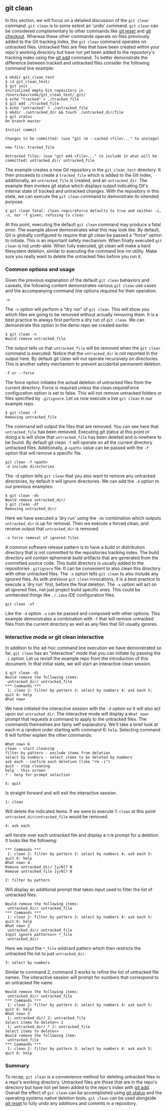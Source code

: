 ## git clean

In this section, we will focus on a detailed discussion of the `git clean` command. `git clean` is to some extent an 'undo' command. `git clean` can be considered complementary to other commands like [git reset](https://www.atlassian.com/git/tutorials/undoing-changes/git-reset) and [git checkout](https://www.atlassian.com/git/tutorials/using-branches/git-checkout). Whereas these other commands operate on files previously added to the Git tracking index, the `git clean` command operates on untracked files. Untracked files are files that have been created within your repo's working directory but have not yet been added to the repository's tracking index using the [git add](https://www.atlassian.com/git/tutorials/saving-changes) command. To better demonstrate the difference between tracked and untracked files consider the following command line example:

```
$ mkdir git_clean_test
$ cd git_clean_test/
$ git init .
Initialized empty Git repository in /Users/kev/code/git_clean_test/.git/
$ echo "tracked" > ./tracked_file
$ git add ./tracked_file
$ echo "untracked" > ./untracked_file
$ mkdir ./untracked_dir && touch ./untracked_dir/file
$ git status
On branch master

Initial commit

Changes to be committed: (use "git rm --cached <file>..." to unstage)

new file: tracked_file

Untracked files: (use "git add <file>..." to include in what will be committed) untracked_dir/ untracked_file
```

The example creates a new Git repository in the `git_clean_test` directory. It then proceeds to create a `tracked_file` which is added to the Git index, additionally, an `untracked_file` is created, and an `untracked_dir`. The example then invokes git status which displays output indicating Git's internal state of tracked and untracked changes. With the repository in this state, we can execute the `git clean` command to demonstrate its intended purpose.

```
$ git clean fatal: clean.requireForce defaults to true and neither -i, -n, nor -f given; refusing to clean
```

At this point, executing the default `git clean` command may produce a fatal error. The example above demonstrates what this may look like. By default, Git is globally configured to require that git clean be passed a "force" option to initiate. This is an important safety mechanism. When finally executed `git clean` is not undo-able. When fully executed, git clean will make a hard filesystem deletion, similar to executing the command line rm utility. Make sure you really want to delete the untracked files before you run it.

### Common options and usage

Given the previous explanation of the default `git clean` behaviors and caveats, the following content demonstrates various `git clean` use cases and the accompanying command line options required for their operation.

```
-n
```

The `-n` option will perform a “dry run” of `git clean`. This will show you which files are going to be removed without actually removing them. It is a best practice to always first perform a dry run of `git clean`. We can demonstrate this option in the demo repo we created earlier.

```
$ git clean -n
Would remove untracked_file
```

The output tells us that `untracked_file` will be removed when the `git clean` command is executed. Notice that the `untracked_dir` is not reported in the output here. By default git clean will not operate recursively on directories. This is another safety mechanism to prevent accidental permanent deletion.

```-f or --force```

The force option initiates the actual deletion of untracked files from the current directory. Force is required unless the clean.requireForce configuration option is set to false. This will not remove untracked folders or files specified by `.gitignore`. Let us now execute a live `git clean` in our example repo.

```
$ git clean -f
Removing untracked_file
```

The command will output the files that are removed. You can see here that `untracked_file` has been removed. Executing git status at this point or doing a ls will show that `untracked_file` has been deleted and is nowhere to be found. By default git clean `-f` will operate on all the current directory untracked files. Additionally, a `<path>` value can be passed with the `-f` option that will remove a specific file.

```
git clean -f <path>
-d include directories
```

The -d option tells `git clean` that you also want to remove any untracked directories, by default it will ignore directories. We can add the `-d` option to our previous examples:

```
$ git clean -dn
Would remove untracked_dir/
$ git clean -df
Removing untracked_dir/
```

Here we have executed a 'dry run' using the `-dn` combination which outputs `untracked_dir` is up for removal. Then we execute a forced clean, and receive output that `untracked_dir` is removed.

```
-x force removal of ignored files
```

A common software release pattern is to have a build or distribution directory that is not committed to the repositories tracking index. The build directory will contain ephemeral build artifacts that are generated from the committed source code. This build directory is usually added to the repositories `.gitignore` file. It can be convenient to also clean this directory with other untracked files. The `-x` option tells `git clean` to also include any ignored files. As with previous `git clean` invocations, it is a best practice to execute a 'dry run' first, before the final deletion. The `-x` option will act on all ignored files, not just project build specific ones. This could be unintended things like `./.idea` IDE configuration files.

```
git clean -xf
```

Like the `-d` option `-x` can be passed and composed with other options. This example demonstrates a combination with `-f` that will remove untracked files from the current directory as well as any files that Git usually ignores.

### Interactive mode or git clean interactive

In addition to the ad-hoc command line execution we have demonstrated so far, `git clean` has an "interactive" mode that you can initiate by passing the `-i` option. Let us revisit the example repo from the introduction of this document. In that initial state, we will start an interactive clean session.

```
$ git clean -di
Would remove the following items:
 untracked_dir/ untracked_file
*** Commands ***
 1: clean 2: filter by pattern 3: select by numbers 4: ask each 5: quit 6: help
What now>
```

We have initiated the interactive session with the `-d` option so it will also act upon our `untracked_dir`. The interactive mode will display a `What now>` prompt that requests a command to apply to the untracked files. The commands themselves are fairly self explanatory. We'll take a brief look at each in a random order starting with command 6: `help`. Selecting command 6 will further explain the other commands:

```
What now> 6
clean - start cleaning
filter by pattern - exclude items from deletion
select by numbers - select items to be deleted by numbers
ask each - confirm each deletion (like "rm -i")
quit - stop cleaning
help - this screen
? - help for prompt selection
```

```
5: quit
```

Is straight forward and will exit the interactive session.

```
1: clean
```

Will delete the indicated items. If we were to execute 1: `clean` at this point `untracked_dir/untracked_file` would be removed.

```
4: ask each
```

will iterate over each untracked file and display a `Y/N` prompt for a deletion. It looks like the following:

```
*** Commands ***
 1: clean 2: filter by pattern 3: select by numbers 4: ask each 5: quit 6: help
What now> 4
Remove untracked_dir/ [y/N]? N
Remove untracked_file [y/N]? N
```

```
2: filter by pattern
```

Will display an additional prompt that takes input used to filter the list of untracked files.

```
Would remove the following items:
 untracked_dir/ untracked_file
*** Commands ***
 1: clean 2: filter by pattern 3: select by numbers 4: ask each 5: quit 6: help
What now> 2
 untracked_dir/ untracked_file
Input ignore patterns>> *_file
 untracked_dir/
```

Here we input the `*_file` wildcard pattern which then restricts the untracked file list to just `untracked_dir`.

```
3: select by numbers
```

Similar to command 2, command 3 works to refine the list of untracked file names. The interactive session will prompt for numbers that correspond to an untracked file name.

```
Would remove the following items:
 untracked_dir/ untracked_file
*** Commands ***
 1: clean 2: filter by pattern 3: select by numbers 4: ask each 5: quit 6: help
What now> 3
 1: untracked_dir/ 2: untracked_file
Select items to delete>> 2
 1: untracked_dir/ * 2: untracked_file
Select items to delete>>
Would remove the following item:
 untracked_file
*** Commands ***
 1: clean 2: filter by pattern 3: select by numbers 4: ask each 5: quit 6: help
```

### Summary

To recap, `git clean` is a convenience method for deleting untracked files in a repo's working directory. Untracked files are those that are in the repo's directory but have not yet been added to the repo's index with [git add](https://www.atlassian.com/git/tutorials/saving-changes). Overall the effect of `git clean` can be accomplished using [git status](https://www.atlassian.com/git/tutorials/inspecting-a-repository) and the operating systems native deletion tools. `git clean` can be used alongside [git reset](https://www.atlassian.com/git/tutorials/undoing-changes/git-reset) to fully undo any additions and commits in a repository.
